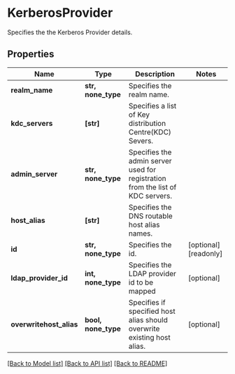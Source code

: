 # KerberosProvider

Specifies the the Kerberos Provider details.

## Properties
Name | Type | Description | Notes
------------ | ------------- | ------------- | -------------
**realm_name** | **str, none_type** | Specifies the realm name. | 
**kdc_servers** | **[str]** | Specifies a list of Key distribution Centre(KDC) Severs. | 
**admin_server** | **str, none_type** | Specifies the admin server used for registration from   the list of KDC servers. | 
**host_alias** | **[str]** | Specifies the DNS routable host alias names. | 
**id** | **str, none_type** | Specifies the id. | [optional] [readonly] 
**ldap_provider_id** | **int, none_type** | Specifies the LDAP provider id to be mapped | [optional] 
**overwritehost_alias** | **bool, none_type** | Specifies if specified host alias should   overwrite existing host alias. | [optional] 

[[Back to Model list]](../README.md#documentation-for-models) [[Back to API list]](../README.md#documentation-for-api-endpoints) [[Back to README]](../README.md)


